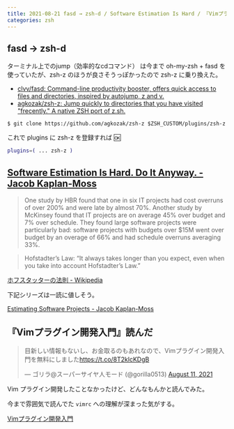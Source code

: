 ```yaml
---
title: 2021-08-21 fasd → zsh-d / Software Estimation Is Hard / 『Vimプラグイン開発入門』読んだ
categories: zsh
---
```


## fasd → zsh-d

ターミナル上でのjump（効率的なcdコマンド） は今まで oh-my-zsh + fasd を使っていたが、zsh-z のほうが良さそうっぽかったので zsh-z に乗り換えた。

- [clvv/fasd: Command-line productivity booster, offers quick access to files and directories, inspired by autojump, z and v.](https://github.com/clvv/fasd)
- [agkozak/zsh-z: Jump quickly to directories that you have visited "frecently." A native ZSH port of z.sh.](https://github.com/agkozak/zsh-z)

```console
$ git clone https://github.com/agkozak/zsh-z $ZSH_CUSTOM/plugins/zsh-z
```

これで plugins に zsh-z を登録すれば :ok:

```zsh
plugins=( ... zsh-z )
```

## [Software Estimation Is Hard. Do It Anyway. - Jacob Kaplan-Moss](https://jacobian.org/2021/may/20/estimation/)

>  One study by HBR found that one in six IT projects had cost overruns of over 200% and were late by almost 70%. Another study by McKinsey found that IT projects are on average 45% over budget and 7% over schedule. They found large software projects were particularly bad: software projects with budgets over $15M went over budget by an overage of 66% and had schedule overruns averaging 33%.

> Hofstadter’s Law: “It always takes longer than you expect, even when you take into account Hofstadter’s Law.”

[ホフスタッターの法則 - Wikipedia](https://ja.wikipedia.org/wiki/%E3%83%9B%E3%83%95%E3%82%B9%E3%82%BF%E3%83%83%E3%82%BF%E3%83%BC%E3%81%AE%E6%B3%95%E5%89%87)

下記シリーズは一読に値しそう。

[Estimating Software Projects - Jacob Kaplan-Moss](https://jacobian.org/series/estimation/)

## 『Vimプラグイン開発入門』読んだ

<blockquote class="twitter-tweet"><p lang="ja" dir="ltr">目新しい情報もないし、お金取るのもあれなので、Vimプラグイン開発入門を無料にしました<a href="https://t.co/8T2klcKDgB">https://t.co/8T2klcKDgB</a></p>&mdash; ゴリラ@スーパーサイヤ人モード (@gorilla0513) <a href="https://twitter.com/gorilla0513/status/1425350307467255811?ref_src=twsrc%5Etfw">August 11, 2021</a></blockquote> <script async src="https://platform.twitter.com/widgets.js" charset="utf-8"></script>

Vim プラグイン開発したことなかったけど、どんなもんかと読んでみた。

今まで雰囲気で読んでた `vimrc` への理解が深まった気がする。

[Vimプラグイン開発入門](https://zenn.dev/skanehira/books/make-vim-plugin)
